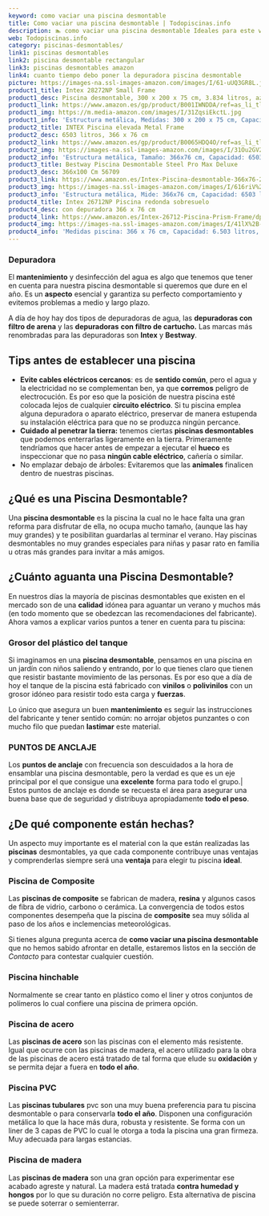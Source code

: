 ```yaml
---
keyword: como vaciar una piscina desmontable
title: Como vaciar una piscina desmontable | Todopiscinas.info
description: 🏊 como vaciar una piscina desmontable Ideales para este verano 2021. Aquí puedes comprar como vaciar una piscina desmontable y comparar con otras similares. No dejes escapar como vaciar una piscina desmontable a un precio realmente tentador.
web: Todopiscinas.info
category: piscinas-desmontables/
link1: piscinas desmontables
link2: piscina desmontable rectangular
link3: piscinas desmontables amazon
link4: cuanto tiempo debo poner la depuradora piscina desmontable
picture: https://images-na.ssl-images-amazon.com/images/I/61-uUQ3GR8L.jpg
product1_title: Intex 28272NP Small Frame
product1_desc: Piscina desmontable, 300 x 200 x 75 cm, 3.834 litros, azul
product1_link: https://www.amazon.es/gp/product/B001IWNDDA/ref=as_li_tl?ie=UTF8&camp=3638&creative=24630&creativeASIN=B001IWNDDA&linkCode=as2&tag=todopiscinas0e-21&linkId=25b9d647487c889cb6ef56ed63f50ca1
product1_img: https://m.media-amazon.com/images/I/31ZqsiEkctL.jpg
product1_info: 'Estructura metálica, Medidas: 300 x 200 x 75 cm, Capacidad: 3.834 litros, Para 6 personas (+ 6 años), Fácil montaje, Forma rectangular'
product2_title: INTEX Piscina elevada Metal Frame
product2_desc: 6503 litros, 366 x 76 cm
product2_link: https://www.amazon.es/gp/product/B0065HDQ4O/ref=as_li_tl?ie=UTF8&camp=3638&creative=24630&creativeASIN=B0065HDQ4O&linkCode=as2&tag=todopiscinas0e-21&linkId=ed2430e3ba564d3527ee103df33ed7b3
product2_img: https://images-na.ssl-images-amazon.com/images/I/31Ou2GV2SAL.jpg
product2_info: 'Estructura metálica, Tamaño: 366x76 cm, Capacidad: 6503 litros, Forma circular, De 4 a 7 personas (+6 años)'
product3_title: Bestway Piscina Desmontable Steel Pro Max Deluxe
product3_desc: 366x100 Cm 56709
product3_link: https://www.amazon.es/Intex-Piscina-desmontable-366x76-28210NP/dp/B0065HDQ4O?__mk_es_ES=%C3%85M%C3%85%C5%BD%C3%95%C3%91&crid=25UQGV9HG2INI&dchild=1&keywords=piscinas+desmontables&qid=1615854176&sprefix=piscinas+dem%2Caps%2C201&sr=8-5&linkCode=ll1&tag=todopiscinas0e-21&linkId=34f200977c6cbaab1f3f4d9ac0e64755&language=es_ES&ref_=as_li_ss_tl
product3_img: https://images-na.ssl-images-amazon.com/images/I/616riV%2BiY3L.jpg
product3_info: 'Estructura metálica, Mide: 366x76 cm, Capacidad: 6503 litros, De 4 a 7 personas mayores de 6 años, Forma circular, Tecnología Super-Tough'
product4_title: Intex 26712NP Piscina redonda sobresuelo
product4_desc: con depuradora 366 x 76 cm
product4_link: https://www.amazon.es/Intex-26712-Piscina-Prism-Frame/dp/B07FB823GL?__mk_es_ES=%C3%85M%C3%85%C5%BD%C3%95%C3%91&dchild=1&keywords=piscinas+desmontables+con+depuradora&qid=1615936418&sr=8-5&linkCode=ll1&tag=todopiscinas0e-21&linkId=d98699de7830cd471766fa1daa36de34&language=es_ES&ref_=as_li_ss_tl
product4_img: https://images-na.ssl-images-amazon.com/images/I/41lX%2B-YpibL.jpg
product4_info: 'Medidas piscina: 366 x 76 cm, Capacidad: 6.503 litros, Incluye depuradora de cartucha A, Lona resistente triple capa'
---
```



<brand-panel :title=product1_title :desc=product1_desc :img=product1_img :link=product1_link></brand-panel>


### Depuradora

El **mantenimiento** y desinfección del agua es algo que tenemos que tener en cuenta para nuestra piscina desmontable si queremos que dure en el año. Es un **aspecto** esencial y garantiza su perfecto comportamiento y evitemos problemas a medio y largo plazo.

A día de hoy hay dos tipos de depuradoras de agua, las **depuradoras con filtro de arena** y  las **depuradoras** **con filtro de cartucho.** Las marcas más renombradas para las depuradoras son **Intex** y **Bestway**.

<external-banner></external-banner>



## Tips antes de establecer una piscina



*   **Evite cables eléctricos cercanos**: es de **sentido común**, pero el agua y la electricidad no se complementan ben, ya que **corremos** peligro de electrocución. Es por eso que la posición de nuestra piscina esté colocada lejos de cualquier **circuito eléctrico**. Si tu piscina emplea alguna depuradora o aparato eléctrico, preservar de manera estupenda su instalación eléctrica para que no se produzca ningún percance.
*   **Cuidado al penetrar la tierra:** tenemos ciertas **piscinas desmontables** que podemos enterrarlas ligeramente en la tierra. Primeramente tendríamos que hacer antes de empezar a ejecutar el **hueco** es inspeccionar que no pasa **ningún cable eléctrico**, cañería o similar.
*   No emplazar debajo de árboles: Evitaremos que las **animales** finalicen dentro de nuestras piscinas.

<stats-list :link1=link1 :link2=link2 :link3=link3 :link4=link4 :category=category></stats-list>
## ¿Qué es una Piscina Desmontable?

Una **piscina desmontable** es la piscina la cual no le hace falta una gran reforma para disfrutar de ella, no ocupa mucho tamaño, (aunque las hay muy grandes) y te posibilitan guardarlas al terminar el verano. Hay piscinas desmontables no muy grandes especiales para niñas y pasar rato en familia u otras más grandes para invitar a más amigos.


## ¿Cuánto aguanta una Piscina Desmontable?

En nuestros días la mayoría de piscinas desmontables que existen en el mercado son de una **calidad** idónea para aguantar un verano y muchos más (en todo momento que se obedezcan las recomendaciones del fabricante). Ahora vamos a explicar varios puntos a tener en cuenta para tu piscina:


### Grosor del plástico del tanque

Si imaginamos en una **piscina desmontable**, pensamos en una piscina en un jardín con niños saliendo y entrando, por lo que tienes claro que tienen que resistir bastante movimiento de las personas. Es por eso que a día de hoy el tanque de la piscina está fabricado con **vinilos** o **polivinilos** con un grosor idóneo para resistir todo esta carga y **fuerzas**.

Lo único que asegura un	 buen **mantenimiento** es seguir las instrucciones del fabricante y tener sentido común: no arrojar objetos punzantes o con mucho filo que puedan **lastimar** este material.


### PUNTOS DE ANCLAJE

Los **puntos de anclaje** con frecuencia son descuidados a la hora de ensamblar una piscina desmontable, pero la verdad es que es un eje principal por el que consigue una **excelente** forma para todo el grupo.| Estos puntos de anclaje es donde se recuesta el área para asegurar una buena base que de seguridad y distribuya apropiadamente **todo el peso**.


## ¿De qué componente están hechas?

Un aspecto muy importante es el material con la que están realizadas las **piscinas** desmontables, ya que cada componente contribuye unas ventajas y comprenderlas siempre será una **ventaja** para elegir tu piscina **ideal**.


### Piscina de Composite

Las **piscinas de composite** se fabrican de madera, **resina** y algunos casos de fibra de vidrio, carbono o cerámica. La convergencia de todos estos componentes desempeña que la piscina de **composite** sea muy sólida al paso de los años e inclemencias meteorológicas.

Si tienes alguna pregunta acerca de **como vaciar una piscina desmontable** que no hemos sabido afrontar en detalle, estaremos listos en la sección de _Contacto_ para contestar cualquier cuestión.


### Piscina hinchable

 Normalmente se crear tanto en plástico como el liner y otros conjuntos de polímeros lo cual confiere una piscina de primera opción.


### Piscina de acero

Las **piscinas de acero** son las piscinas con el elemento más resistente. Igual que ocurre con las piscinas de madera, el acero utilizado para la obra de las piscinas de acero está tratado de tal forma que elude su **oxidación** y se permita dejar a fuera en **todo el año**.


### Piscina  PVC

Las **piscinas tubulares** pvc son una muy buena preferencia para tu piscina desmontable o para conservarla **todo el año**. Disponen una configuración metálica lo que la hace más dura, robusta y resistente. Se forma con un liner de 3 capas de PVC lo cual le otorga a toda la piscina una gran firmeza. Muy adecuada para largas estancias.


### Piscina de madera

Las **piscinas de madera** son una gran opción para experimentar ese acabado agreste y natural. La madera está tratada **contra humedad y hongos** por lo que su duración no corre peligro. Esta alternativa de piscina se puede soterrar o semienterrar.